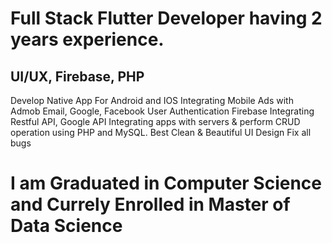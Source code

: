 # Full Stack Flutter Developer having 2 years experience.
## UI/UX, Firebase, PHP

Develop Native App For Android and IOS
Integrating Mobile Ads with Admob
Email, Google, Facebook User Authentication
Firebase Integrating 
Restful API, Google API
Integrating apps with servers & perform 
CRUD operation using PHP and MySQL. 
Best Clean & Beautiful UI Design
Fix all bugs

# I am Graduated in Computer Science and Currely Enrolled in Master of Data Science
<!---
rizwanch173/rizwanch173 is a ✨ special ✨ repository because its `README.md` (this file) appears on your GitHub profile.
You can click the Preview link to take a look at your changes.
--->
